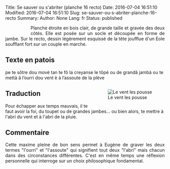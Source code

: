 Title: Se sauver ou s'abriter (planche 16 recto)
Date: 2016-07-04 16:51:10
Modified: 2016-07-04 16:51:10
Slug: se-sauver-ou-s-abriter-planche-16-recto
Summary: 
Author: None
Lang: fr
Status: published


<figure class="image-block" style="float: left;">
  <img alt="" src="{static}/images/planche_16_recto.png">
  <figcaption style="max-width: 204px"></figcaption>
</figure>
<p style="text-align:justify;">Planche étroite en bois clair, de grande taille et gravée des deux côtés. Elle est posée sur un socle et découpée en forme de jambe. Sur le recto, dessin légèrement esquissé de la tête joufflue d'un Eole soufflant fort sur un couple en marche.

## Texte en patois
pe te sôtre dou mové tan te fô la creyanse le tôpé ou de grandâ jambà ou te mettà â l’ourri dou vent è à l’assoute de la plève
<figure class="image-block" style="float: right;">
  <img alt="Le vent les pousse" src="{static}/images/planche_16_recto_detail_dessin.png">
  <figcaption style="max-width: 300px">Le vent les pousse</figcaption>
</figure>


## Traduction
Pour échapper aux temps mauvais, il te faut avoir la foi, du toupet ou de grandes jambes... ou bien alors, te mettre à l'abri du vent et à l'abri de la pluie.

## Commentaire
<p style="text-align:justify;">Cette maxime pleine de bon sens permet à Eugène de graver les deux termes "l'ourri" et "l'assoute" qui signifient tout deux "l'abri" mais chacun dans des circonstances différentes. C'est en même temps une réflexion personnelle qui interroge sur un choix philosophique fondamental.</p>


